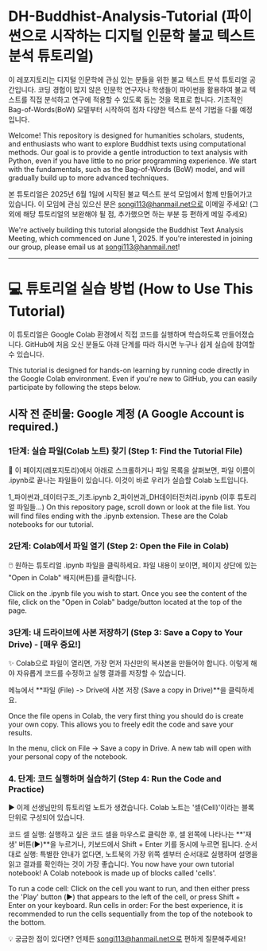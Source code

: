 # DH-Buddhist-Analysis-Tutorial (파이썬으로 시작하는 디지털 인문학 불교 텍스트 분석 튜토리얼)

이 레포지토리는 디지털 인문학에 관심 있는 분들을 위한 불교 텍스트 분석 튜토리얼 공간입니다. 코딩 경험이 많지 않은 인문학 연구자나 학생들이 파이썬을 활용하여 불교 텍스트를 직접 분석하고 연구에 적용할 수 있도록 돕는 것을 목표로 합니다. 기초적인 Bag-of-Words(BoW) 모델부터 시작하여 점차 다양한 텍스트 분석 기법을 다룰 예정입니다. 

Welcome! This repository is designed for humanities scholars, students, and enthusiasts who want to explore Buddhist texts using computational methods. Our goal is to provide a gentle introduction to text analysis with Python, even if you have little to no prior programming experience. We start with the fundamentals, such as the Bag-of-Words (BoW) model, and will gradually build up to more advanced techniques. 

본 튜토리얼은 2025년 6월 1일에 시작된 불교 텍스트 분석 모임에서 함께 만들어가고 있습니다. 이 모임에 관심 있으신 분은 songi113@hanmail.net으로 이메일 주세요! (그 외에 해당 튜토리얼의 보완해야 될 점, 추가했으면 하는 부분 등 편하게 메일 주세요)

We're actively building this tutorial alongside the Buddhist Text Analysis Meeting, which commenced on June 1, 2025. If you're interested in joining our group, please email us at songi113@hanmail.net!

---

# 💻 튜토리얼 실습 방법 (How to Use This Tutorial)

이 튜토리얼은 Google Colab 환경에서 직접 코드를 실행하며 학습하도록 만들어졌습니다. GitHub에 처음 오신 분들도 아래 단계를 따라 하시면 누구나 쉽게 실습에 참여할 수 있습니다.

This tutorial is designed for hands-on learning by running code directly in the Google Colab environment. Even if you're new to GitHub, you can easily participate by following the steps below.

## 시작 전 준비물: Google 계정 (A Google Account is required.)

### 1단계: 실습 파일(Colab 노트) 찾기 (Step 1: Find the Tutorial File)
📂 이 페이지(레포지토리)에서 아래로 스크롤하거나 파일 목록을 살펴보면, 파일 이름이 .ipynb로 끝나는 파일들이 있습니다. 이것이 바로 우리가 실습할 Colab 노트입니다.

1_파이썬과_데이터구조_기초.ipynb
2_파이썬과_DH데이터전처리.ipynb
(이후 튜토리얼 파일들...)
On this repository page, scroll down or look at the file list. You will find files ending with the .ipynb extension. These are the Colab notebooks for our tutorial.

### 2단계: Colab에서 파일 열기 (Step 2: Open the File in Colab)
🖱️ 원하는 튜토리얼 .ipynb 파일을 클릭하세요. 파일 내용이 보이면, 페이지 상단에 있는 "Open in Colab" 배지(버튼)를 클릭합니다.

Click on the .ipynb file you wish to start. Once you see the content of the file, click on the "Open in Colab" badge/button located at the top of the page.

### 3단계: 내 드라이브에 사본 저장하기 (Step 3: Save a Copy to Your Drive) - [매우 중요!]
✨ Colab으로 파일이 열리면, 가장 먼저 자신만의 복사본을 만들어야 합니다. 이렇게 해야 자유롭게 코드를 수정하고 실행 결과를 저장할 수 있습니다.

메뉴에서 **파일 (File) -> Drive에 사본 저장 (Save a copy in Drive)**을 클릭하세요.

Once the file opens in Colab, the very first thing you should do is create your own copy. This allows you to freely edit the code and save your results.

In the menu, click on File -> Save a copy in Drive. A new tab will open with your personal copy of the notebook.

### 4. 단계: 코드 실행하며 실습하기 (Step 4: Run the Code and Practice)
▶️ 이제 선생님만의 튜토리얼 노트가 생겼습니다. Colab 노트는 '셀(Cell)'이라는 블록 단위로 구성되어 있습니다.

코드 셀 실행: 실행하고 싶은 코드 셀을 마우스로 클릭한 후, 셀 왼쪽에 나타나는 **'재생' 버튼(▶️)**을 누르거나, 키보드에서 Shift + Enter 키를 동시에 누르면 됩니다.
순서대로 실행: 특별한 안내가 없다면, 노트북의 가장 위쪽 셀부터 순서대로 실행하며 설명을 읽고 결과를 확인하는 것이 가장 좋습니다.
You now have your own tutorial notebook! A Colab notebook is made up of blocks called 'cells'.

To run a code cell: Click on the cell you want to run, and then either press the 'Play' button (▶️) that appears to the left of the cell, or press Shift + Enter on your keyboard.
Run cells in order: For the best experience, it is recommended to run the cells sequentially from the top of the notebook to the bottom.

💡 궁금한 점이 있다면?
언제든 songi113@hanmail.net으로 편하게 질문해주세요!
